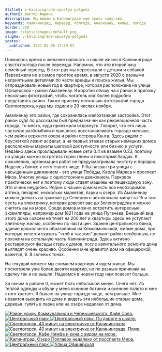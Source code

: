 ```yaml
---
$title@: v-kaliningrade-spustya-polgoda
author@: Виктор Жарина
description: Мы живем в Калиниграде уже около полугожа
keywords: Калининград, переезд, полгода, Амалиенау, жилье, погода
$order: 329
image: /static/images/default.png
slugRu: v-kaliningrade-spustya-polgoda
$dates:
  published: 2021-01-06 17:59:02
---
```



Появилось время и желание написать о нашей жизни в Калининграде спустя полгода после переезда. Напомню, что это второй наш семейный переезд. В этот раз мы переезжали с детьми и собакой. Переезжали не в самое простое время, в августе 2020 с разными неприятными деталями по части аренды и поиска жилья. Мы отпраздновали новый год в квартире, которая расположена на улице Офицерской - район Амалиенау. Я коротко опишу наш район и приложу несколько фотографий, чтобы читатель мог более подробно представить район. Также приложу несколько фотографий города Светлогорска, куда мы ездили в 20 числах ноября.

Амалиенау это район, где сохранилась малоэтажная застройка. Этот район судя по рассказам был предназначен как рекреационная часть города, то место, куда приезжали отдохнуть. Говорят, что его лишь частично разбомбили и пришлось восстанавливать гораздо меньше, чем район верхнего озера и район острова Канта. Здесь рядом с брусчаткой лежит асфальт, а на первых этажах старых немецких домов расположены маркеты шаговой доступности или бизнес и услуги. Недавно здесь прокладывали новые сети 0.4 кв взамен 0.23, поэтому на улицах можно встретить горки глины и некоторый бардак. К сожалению, организация работ не предусматривала чистоту и порядок. Надеюсь ближе к лету станет чище. Я бы назвал три улицы с насыщенным движением - это улица Победы, Карла Маркса и проспект Мира. Многие улицы с односторнним движением. Парковок практически нет и поэтому люди ставят машины на пещеходную зону. Это очень неудобно. Рядом с нашим домом есть все необходимое: аптека, пекарня, несколько маркетов, парки и озеро. Из Амалиенау можно доехать на трамвае до Северного автовокзала минут за 15 и там сесть на электричку, которая довезет вас до Зеленоградска и можно считать вы на море. Среди домов можно встретить интересные экземпляры, например дом 1821 года на улице Пугачева. Внешний вид этого дома совсем не тянет на 200 лет и квартиры здесь не уступают элитному жилью, особенно по части цен. Здание центрального банка, здание дошкольного образования на Комсомольской, жилые дома, про которые хочется сказать "чтоб я так жил" делают район особенным, не похожим на остальную часть Калининграда. Здесь активно реставрируют фасады старых домов, после капитального ремонта дома выглядят очень красиво. Особенно мне нравится дом на офицерской, кажется, 9. В зеленых тонах.


На текущий момент мы снимаем квартиру и ищем жилье. Мы посмотрели уже более десяти квартир, но по разным причинам на сделку так и не вышли. Надеемся в новом году нам повезет больше.

За окном в районе 0, может быть небольшой минус. Снега нет. Из теплой одежды и обуви у меня осенние ботинки и осеннее пальто и мне этого хватает. Я бываю на улице гораздо чаще, чем раньше. Мне нравится выходить из дома и видеть эти небольшие старые дома, деревья, гулять в парке или на озере недалеко от дома.

<div id="lightgallery" class="lightgallery">
    <a href="/static/images/kaliningrad/pereezd_polgoda/orig/01.jpg">
        <img  src="/static/images/kaliningrad/pereezd_polgoda/thumb/01.thumb.jpg" alt="Район улицы Коммунальной и Чернышевского. Кафе Сова." />
    </a>
    <a href="/static/images/kaliningrad/pereezd_polgoda/orig/03.jpg">
        <img  src="/static/images/kaliningrad/pereezd_polgoda/thumb/03.thumb.jpg" alt="Центральный парк" />
    </a>
    <a href="/static/images/kaliningrad/pereezd_polgoda/orig/04.jpg">
        <img  src="/static/images/kaliningrad/pereezd_polgoda/thumb/04.thumb.jpg" alt="Центральный парк. По дороге в школу." />
    </a>
    <a href="/static/images/kaliningrad/pereezd_polgoda/orig/05.jpg">
        <img  src="/static/images/kaliningrad/pereezd_polgoda/thumb/05.thumb.jpg" alt="Светлогорск. 40 минут на электричке от Калининграда" />
    </a>
    <a href="/static/images/kaliningrad/pereezd_polgoda/orig/06.jpg">
        <img  src="/static/images/kaliningrad/pereezd_polgoda/thumb/06.thumb.jpg" alt="Светлогорск, 40 минут на электричке от Калининграда. Пляж." />
    </a>
    <a href="/static/images/kaliningrad/pereezd_polgoda/orig/07.jpg">
        <img src="/static/images/kaliningrad/pereezd_polgoda/thumb/07.thumb.jpg" alt="Светлогорск. Кафе Нимфа и окна с видом на море."/>
    </a>
    <a href="/static/images/kaliningrad/pereezd_polgoda/orig/08.jpg">
        <img src="/static/images/kaliningrad/pereezd_polgoda/thumb/08.thumb.jpg" alt="Калиниград. Озеро Поплавок недалеко от проспекта Мира." />
    </a>
    <a href="/static/images/kaliningrad/pereezd_polgoda/orig/09.jpg">
        <img  src="/static/images/kaliningrad/pereezd_polgoda/thumb/09.thumb.jpg" alt="Центральный парк" />
    </a>
    <a href="/static/images/kaliningrad/pereezd_polgoda/orig/10.jpg">
        <img  src="/static/images/kaliningrad/pereezd_polgoda/thumb/10.thumb.jpg" alt="Улица Офицерская" />
    </a>
</div>


